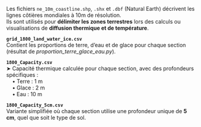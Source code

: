 Les fichiers `ne_10m_coastline.shp`, `.shx` et `.dbf` (Natural Earth) décrivent les lignes côtières mondiales à 10m de résolution.  
Ils sont utilisés pour **délimiter les zones terrestres** lors des calculs ou visualisations de **diffusion thermique et de température**.

**`grid_1800_land_water_ice.csv`**  
Contient les proportions de terre, d’eau et de glace pour chaque section (résultat de *proportion_terre_glace_eau.py*).

**`1800_Capacity.csv`**  
  ➤ Capacité thermique calculée pour chaque section, avec des profondeurs spécifiques :  
  &nbsp;&nbsp;&nbsp;&nbsp;• Terre : 1 m  
  &nbsp;&nbsp;&nbsp;&nbsp;• Glace : 2 m  
  &nbsp;&nbsp;&nbsp;&nbsp;• Eau : 10 m

**`1800_Capacity_5cm.csv`**  
Variante simplifiée où chaque section utilise une profondeur unique de **5 cm**, quel que soit le type de sol.



